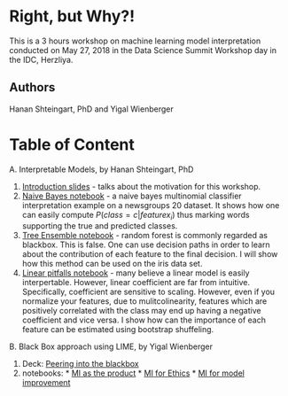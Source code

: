 # Right, but Why?!
This is a 3 hours workshop on machine learning model interpretation conducted on May 27, 2018 in the Data Science Summit Workshop day in the IDC, Herzliya.
## Authors
Hanan Shteingart, PhD and Yigal Wienberger

# Table of Content
A. Interpretable Models, by Hanan Shteingart, PhD
  1. [Introduction slides](decks/Right%20by%20Why_%20-%20Introduction.pdf) - talks about the motivation for this workshop.
  2. [Naive Bayes notebook](notebooks/naive_bayes/naive_bayes.ipynb) - a naive bayes multinomial classifier interpretation example on a newsgroups 20 dataset. It shows how one can easily compute $P(class=c|feature x_i)$ thus marking words supporting the true and predicted classes.
  3. [Tree Ensemble notebook](notebooks/random_forest/random_forest.ipynb) - random forest is commonly regarded as blackbox. This is false. One can use decision paths in order to learn about the contribution of each feature to the final decision. I will show how this method can be used on the iris data set. 
  4. [Linear pitfalls notebook](notebooks/linear/linear.ipynb) - many believe a linear model is easily interpertable. However, linear coefficient are far from intuitive. Specifically, coefficient are sensitive to scaling. However, even if you normalize your features, due to mulitcolinearity, features which are positively correlated with the class may end up having a negative coefficient and vice versa. I show how can the importance of each feature can be estimated using bootstrap shuffeling. 

B. Black Box approach using LIME, by Yigal Wienberger
  1. Deck: [Peering into the blackbox](/decks/Peering%20into%20the%20black%20box.pptx)
  2. notebooks: 
    * [MI as the product](notebooks/Peering%20into%20the%20black%20box/MI%20as%20the%20product.ipynb)
    * [MI for Ethics](notebooks/Peering%20into%20the%20black%20box/MI%20for%20Ethics.ipynb)
    * [MI for model improvement]("notebooks/Peering%20into%20the%20black%20box/MI%20for%20model%20improvement.ipynb")
